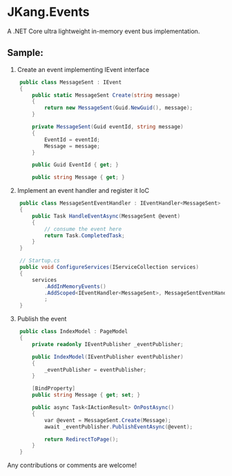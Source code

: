 # JKang.Events

A .NET Core ultra lightweight in-memory event bus implementation.

## Sample:

1. Create an event implementing IEvent interface

```csharp
    public class MessageSent : IEvent
    {
        public static MessageSent Create(string message)
        {
            return new MessageSent(Guid.NewGuid(), message);
        }

        private MessageSent(Guid eventId, string message)
        {
            EventId = eventId;
            Message = message;
        }

        public Guid EventId { get; }

        public string Message { get; }
```

2. Implement an event handler and register it IoC

```csharp
    public class MessageSentEventHandler : IEventHandler<MessageSent>
    {
        public Task HandleEventAsync(MessageSent @event)
        {
			// consume the event here
            return Task.CompletedTask;
        }
    }
```

```csharp
	// Startup.cs
    public void ConfigureServices(IServiceCollection services)
    {
        services
            .AddInMemoryEvents()
            .AddScoped<IEventHandler<MessageSent>, MessageSentEventHandler>()
            ;
    }
```

3. Publish the event

```csharp
    public class IndexModel : PageModel
    {
        private readonly IEventPublisher _eventPublisher;

        public IndexModel(IEventPublisher eventPublisher)
        {
            _eventPublisher = eventPublisher;
        }

        [BindProperty]
        public string Message { get; set; }

        public async Task<IActionResult> OnPostAsync()
        {
            var @event = MessageSent.Create(Message);
            await _eventPublisher.PublishEventAsync(@event);

            return RedirectToPage();
        }
    }
```

Any contributions or comments are welcome!

